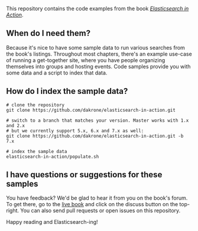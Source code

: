 This repository contains the code examples from the book [*Elasticsearch in Action*][2].

When do I need them?
--------------------

Because it's nice to have some sample data to run various searches from the
book's listings. Throughout most chapters, there's an example use-case of
running a get-together site, where you have people organizing themselves into
groups and hosting events. Code samples provide you with some data and a script
to index that data.

How do I index the sample data?
-------------------------------

    # clone the repository
    git clone https://github.com/dakrone/elasticsearch-in-action.git

    # switch to a branch that matches your version. Master works with 1.x and 2.x
    # but we currently support 5.x, 6.x and 7.x as well:
    git clone https://github.com/dakrone/elasticsearch-in-action.git -b 7.x

    # index the sample data
    elasticsearch-in-action/populate.sh

I have questions or suggestions for these samples
-------------------------------------------------

You have feedback? We'd be glad to hear it from you on the book's forum. To get there, go to the [live book][1] and click on the discuss button on the top-right. You can also send pull requests or open issues on this repository.

Happy reading and Elasticsearch-ing!

  [1]: https://livebook.manning.com/book/elasticsearch-in-action/
  [2]: http://manning.com/hinman
